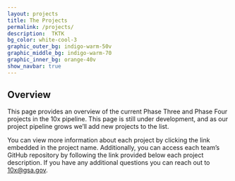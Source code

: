 ```yaml
---
layout: projects
title: The Projects
permalink: /projects/
description:  TKTK
bg_color: white-cool-3
graphic_outer_bg: indigo-warm-50v
graphic_middle_bg: indigo-warm-70
graphic_inner_bg: orange-40v
show_navbar: true
---
```


<h2 class="docs-h2">Overview</h2>

This page provides an overview of the current Phase Three and Phase Four projects in the 10x pipeline. This page is still under development, and as our project pipeline grows we’ll  add new projects to the list.

You can view more information about each project by clicking the link embedded in the project name. Additionally, you can access each team’s GitHub repository by following the link provided below each project description. If you have any additional questions you can reach out to [10x@gsa.gov](mailto:10x@gsa.gov).
